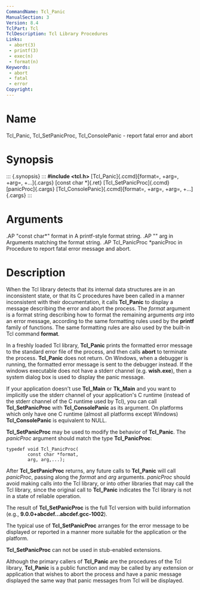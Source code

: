 ```yaml
---
CommandName: Tcl_Panic
ManualSection: 3
Version: 8.4
TclPart: Tcl
TclDescription: Tcl Library Procedures
Links:
 - abort(3)
 - printf(3)
 - exec(n)
 - format(n)
Keywords:
 - abort
 - fatal
 - error
Copyright:
---
```


# Name

Tcl_Panic, Tcl_SetPanicProc, Tcl_ConsolePanic - report fatal error and abort

# Synopsis

::: {.synopsis} :::
**#include <tcl.h>**
[Tcl_Panic]{.ccmd}[format=, +arg=, +arg=, +...]{.cargs}
[const char *]{.ret} [Tcl_SetPanicProc]{.ccmd}[panicProc]{.cargs}
[Tcl_ConsolePanic]{.ccmd}[format=, +arg=, +arg=, +...]{.cargs}
:::

# Arguments

.AP "const char*" format in A printf-style format string. .AP "" arg in Arguments matching the format string. .AP Tcl_PanicProc *panicProc in Procedure to report fatal error message and abort.

# Description

When the Tcl library detects that its internal data structures are in an inconsistent state, or that its C procedures have been called in a manner inconsistent with their documentation, it calls **Tcl_Panic** to display a message describing the error and abort the process.  The *format* argument is a format string describing how to format the remaining arguments *arg* into an error message, according to the same formatting rules used by the **printf** family of functions.  The same formatting rules are also used by the built-in Tcl command **format**.

In a freshly loaded Tcl library, **Tcl_Panic** prints the formatted error message to the standard error file of the process, and then calls **abort** to terminate the process.  **Tcl_Panic** does not return. On Windows, when a debugger is running, the formatted error message is sent to the debugger instead. If the windows executable does not have a stderr channel (e.g. **wish.exe**), then a system dialog box is used to display the panic message.

If your application doesn't use **Tcl_Main** or **Tk_Main** and you want to implicitly use the stderr channel of your application's C runtime (instead of the stderr channel of the C runtime used by Tcl), you can call **Tcl_SetPanicProc** with **Tcl_ConsolePanic** as its argument. On platforms which only have one C runtime (almost all platforms except Windows) **Tcl_ConsolePanic** is equivalent to NULL.

**Tcl_SetPanicProc** may be used to modify the behavior of **Tcl_Panic**.  The *panicProc* argument should match the type **Tcl_PanicProc**:

```
typedef void Tcl_PanicProc(
        const char *format,
        arg, arg,...);
```

After **Tcl_SetPanicProc** returns, any future calls to **Tcl_Panic** will call *panicProc*, passing along the *format* and *arg* arguments. *panicProc* should avoid making calls into the Tcl library, or into other libraries that may call the Tcl library, since the original call to **Tcl_Panic** indicates the Tcl library is not in a state of reliable operation.

The result of **Tcl_SetPanicProc** is the full Tcl version with build information (e.g., **9.0.0+abcdef...abcdef.gcc-1002**).

The typical use of **Tcl_SetPanicProc** arranges for the error message to be displayed or reported in a manner more suitable for the application or the platform.

**Tcl_SetPanicProc** can not be used in stub-enabled extensions.

Although the primary callers of **Tcl_Panic** are the procedures of the Tcl library, **Tcl_Panic** is a public function and may be called by any extension or application that wishes to abort the process and have a panic message displayed the same way that panic messages from Tcl will be displayed.

